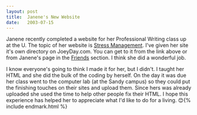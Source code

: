 ```yaml
---
layout:	post
title:	Janene's New Website
date:	2003-07-15
---
```


Janene recently completed a website for her Professional Writing class up at the U. The topic of her website is [Stress Management](http://www.joeyday.com/friends/janene/stress). I've given her site it's own directory on JoeyDay.com. You can get to it from the link above or from Janene's page in the [Friends](http://www.joeyday.com/friends/janene/stress) section. I think she did a wonderful job.

I know everyone's going to think I made it for her, but I didn't. I taught her HTML and she did the bulk of the coding by herself. On the day it was due her class went to the computer lab (at the Sandy campus) so they could put the finishing touches on their sites and upload them. Since hers was already uploaded she used the time to help other people fix their HTML. I hope this experience has helped her to appreciate what I'd like to do for a living. 😊{% include endmark.html %}